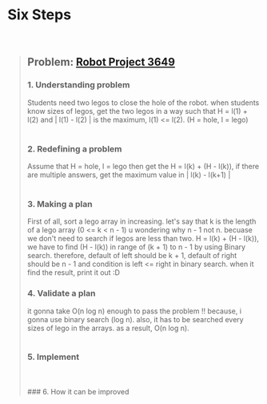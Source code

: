 # Six Steps
<br />

> ## Problem: [Robot Project 3649](https://www.acmicpc.net/problem/3649)
>
> ### 1. Understanding problem
>  Students need two legos to close the hole of the robot. when students know sizes of legos, get the 
  two legos in a way such that H = l(1) + l(2) and | l(1) - l(2) | is the maximum, l(1) <= l(2). (H = hole, l = lego)
> <br />
> <br />
> ### 2. Redefining a problem
>  Assume that H = hole, l = lego then get the H = l(k) + (H - l(k)), if there are multiple answers, get the maximum value
  in | l(k) - l(k+1) |
> <br />
> <br />
> ### 3. Making a plan
>  First of all, sort a lego array in increasing. let's say that k is the length of a lego array (0 <= k < n - 1)
  u wondering why n - 1 not n. becuase we don't need to search if legos are less than two.
  H = l(k) + (H - l(k)), we have to find (H - l(k)) in range of (k + 1) to n - 1 by using Binary search.
  therefore, default of left should be k + 1, default of right should be n - 1 and condition is left <= right in binary search.
  when it find the result, print it out :D
> <br />
> ### 4. Validate a plan
>  it gonna take O(n log n) enough to pass the problem !! because, i gonna use binary search (log n). also, it has to be
  searched every sizes of lego in the arrays. as a result, O(n log n).
> <br />
> <br />
> ### 5. Implement
>
> <br /> 
> <br />
> ### 6. How it can be improved
>
>
>

